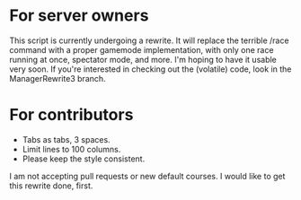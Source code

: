 For server owners
=======

This script is currently undergoing a rewrite. It will replace the terrible /race command with a proper gamemode implementation, with only one race running at once, spectator mode, and more. I'm hoping to have it usable very soon. If you're interested in checking out the (volatile) code, look in the ManagerRewrite3 branch.


For contributors
=======

* Tabs as tabs, 3 spaces.
* Limit lines to 100 columns.
* Please keep the style consistent.

I am not accepting pull requests or new default courses. I would like to get this rewrite done, first.
